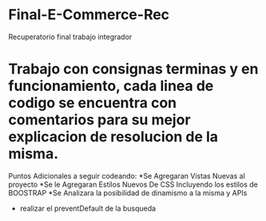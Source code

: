 # Final-E-Commerce-Rec
Recuperatorio final trabajo integrador

# Trabajo con consignas terminas y en funcionamiento, cada linea de codigo se encuentra con comentarios para su mejor explicacion de resolucion de la misma.

Puntos Adicionales a seguir codeando:
  *Se Agregaran Vistas Nuevas al proyecto
  *Se le Agregaran Estilos Nuevos De CSS Incluyendo los estilos de BOOSTRAP
  *Se Analizara la posibilidad de dinamismo a la misma y APIs
  * realizar el preventDefault de la busqueda 
